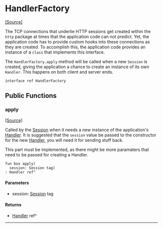 # HandlerFactory
<span class="source-link">[[Source]](src/http_server/handler.md#L149)</span>

The TCP connections that underlie HTTP sessions get created within
the `http` package at times that the application code can not
predict. Yet, the application code has to provide custom hooks into
these connections as they are created. To accomplish this, the
application code provides an instance of a `class` that implements
this interface.

The `HandlerFactory.apply` method will be called when a new
`Session` is created, giving the application a chance to create
an instance of its own `Handler`. This happens on both
client and server ends.


```pony
interface ref HandlerFactory
```

## Public Functions

### apply
<span class="source-link">[[Source]](src/http_server/handler.md#L164)</span>


Called by the [Session](http-Session.md) when it needs a new instance of the
application's [Handler](http-Handler.md). It is suggested that the
`session` value be passed to the constructor for the new
[Handler](http-Handler.md), you will need it for sending stuff back.

This part must be implemented, as there might be more paramaters
that need to be passed for creating a Handler.


```pony
fun box apply(
  session: Session tag)
: Handler ref^
```
#### Parameters

*   session: [Session](http_server-Session.md) tag

#### Returns

* [Handler](http_server-Handler.md) ref^

---

